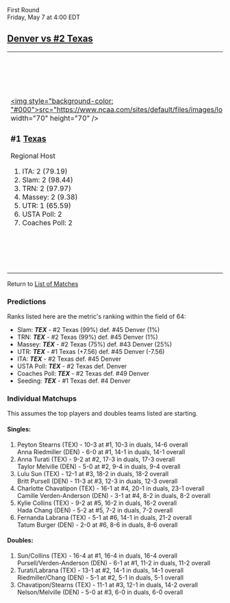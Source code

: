 First Round  
Friday, May 7 at 4:00 EDT
## [Denver vs #2 Texas](https://www.ncaa.com/game/5833678) 

<table><tr><td>  

<a href="../index.md"><img style="background-color: "#000">src="https://www.ncaa.com/sites/default/files/images/logos/schools/t/texas.70.png" width="70" height="70" /></a>  

<h3>#1 <a href="../index.md">Texas</a></h3>  

Regional Host  

<ol>  
<li>ITA: 2 (79.19)</li>  
<li>Slam: 2 (98.44)</li>  
<li>TRN: 2 (97.97)</li>  
<li>Massey: 2 (9.38)</li>  
<li>UTR: 1 (65.59)</li>  
<li>USTA Poll: 2</li>  
<li>Coaches Poll: 2</li>  
</ol>  

</td><td>  

<a href="../index.md"><img src="https://www.ncaa.com/sites/default/files/images/logos/schools/d/denver.70.png" width="70" height="70" /></a>  

<h3>#4 <a href="../index.md">Denver</a></h3>  

Automatic Qualifier  

<ol>  
<li>ITA: 45 (11.66)</li>  
<li>Slam: 45 (84.92)</li>  
<li>TRN: 45 (76.03)</li>  
<li>Massey: 43 (6.53)</li>  
<li>UTR: 45 (58.03)</li>  
<li>Coaches Poll: 49</li>  
</ol>  

</td></tr></table>  

Return to [List of Matches](../index.md)  

### Predictions  

Ranks listed here are the metric's ranking within the field of 64:  
- Slam: ***TEX*** - #2 Texas (99%) def. #45 Denver (1%)  
- TRN: ***TEX*** - #2 Texas (99%) def. #45 Denver (1%)  
- Massey: ***TEX*** - #2 Texas (75%) def. #43 Denver (25%)  
- UTR: ***TEX*** - #1 Texas (+7.56) def. #45 Denver (-7.56)  
- ITA: ***TEX*** - #2 Texas def. #45 Denver  
- USTA Poll: ***TEX*** - #2 Texas def. Denver  
- Coaches Poll: ***TEX*** - #2 Texas def. #49 Denver  
- Seeding: ***TEX*** - #1 Texas def. #4 Denver  

### Individual Matchups  

This assumes the top players and doubles teams listed are starting.  

#### Singles:  
1. Peyton Stearns (TEX) - 10-3 at #1, 10-3 in duals, 14-6 overall  
   Anna Riedmiller (DEN) - 6-0 at #1, 14-1 in duals, 14-1 overall
2. Anna Turati (TEX) - 9-2 at #2, 17-3 in duals, 17-3 overall  
   Taylor Melville (DEN) - 5-0 at #2, 9-4 in duals, 9-4 overall
3. Lulu Sun (TEX) - 12-1 at #3, 18-2 in duals, 18-2 overall  
   Britt Pursell (DEN) - 11-3 at #3, 12-3 in duals, 12-3 overall
4. Charlotte Chavatipon (TEX) - 16-1 at #4, 20-1 in duals, 23-1 overall  
   Camille Verden-Anderson (DEN) - 3-1 at #4, 8-2 in duals, 8-2 overall
5. Kylie Collins (TEX) - 9-2 at #5, 16-2 in duals, 16-2 overall  
   Hada Chang (DEN) - 5-2 at #5, 7-2 in duals, 7-2 overall
6. Fernanda Labrana (TEX) - 5-1 at #6, 14-1 in duals, 21-2 overall  
   Tatum Burger (DEN) - 2-0 at #6, 8-6 in duals, 8-6 overall

#### Doubles:  
1. Sun/Collins (TEX) - 16-4 at #1, 16-4 in duals, 16-4 overall  
   Pursell/Verden-Anderson (DEN) - 6-1 at #1, 11-2 in duals, 11-2 overall
2. Turati/Labrana (TEX) - 13-1 at #2, 14-1 in duals, 14-1 overall  
   Riedmiller/Chang (DEN) - 5-1 at #2, 5-1 in duals, 5-1 overall
3. Chavatipon/Stearns (TEX) - 11-1 at #3, 12-1 in duals, 14-2 overall  
   Nelson/Melville (DEN) - 5-0 at #3, 6-0 in duals, 6-0 overall